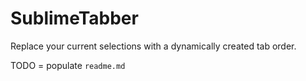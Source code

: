 # SublimeTabber
Replace your current selections with a dynamically created tab order.

TODO = populate `readme.md`

